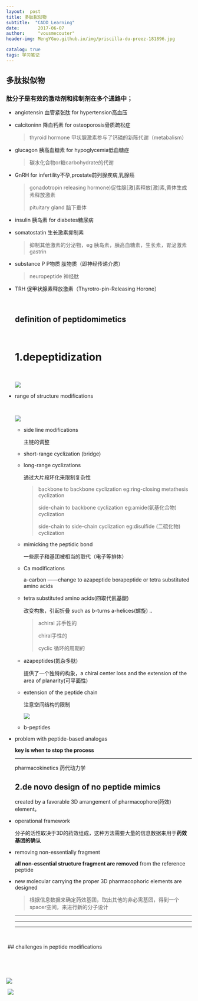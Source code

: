 ```yaml
---
layout:  post  
title: 多肽拟似物
subtitle:  "CADD_Learning"
date:       2017-06-07
author:     "vousmecouter"
header-img: MengYGuo.github.io/img/priscilla-du-preez-181896.jpg

catalog: true
tags: 学习笔记
---
```


## 多肽拟似物

### 肽分子是有效的激动剂和抑制剂在多个通路中；

- angiotensin 血管紧张肽 for  hypertension高血压

- calcitoninn 降血钙素 for osteoporosis骨质疏松症

  > thyroid hormone  甲状腺激素参与了钙磷的新陈代谢（metabalism）

- glucagon 胰高血糖素 for hypoglycemia低血糖症

  > 碳水化合物or糖carbohydrate的代谢

- GnRH for infertility不孕,prostate前列腺疾病,乳腺癌

  > gonadotropin releasing hormone)促性腺[激]素释放[激]素,黄体生成素释放激素
  >
  > pituitary gland 脑下垂体

- insulin 胰岛素 for diabetes糖尿病

- somatostatin 生长激素抑制素 

  >抑制其他激素的分泌物，eg 胰岛素，胰高血糖素，生长素，胃泌激素gastrin

- substance P P物质  肽物质（即神经传递介质）

  >neuropeptide 神经肽

- TRH   促甲状腺素释放激素（Thyrotro-pin-Releasing Horone）

  ​

  ## definition of peptidomimetics

  ​

  # 1.depeptidization

  ​

  ![](https://github.com/MengYGuo/MengYGuo.github.io/blob/master/img/peptides.JPG?raw=true)

- range of structure modifications 

  ​

  ![](https://github.com/MengYGuo/MengYGuo.github.io/blob/master/img/2.2.JPG?raw=true)

  - side line modifications 

    主链的调整

  - short-range cyclization (bridge)

  - long-range cyclizations  

    通过大片段环化来限制复杂性

    >backbone to backbone cyclization eg:ring-closing metathesis cyclization 
    >
    >side-chain to backbone cyclization eg:amide(氨基化合物) cyclization 
    >
    >side-chain to side-chain cyclization eg:disulfide (二硫化物) cyclization 

  - mimicking the peptidic bond

    一些原子和基团被相当的取代（电子等排体）

  - Ca modifications 

    a-carbon ——change to azapeptide borapeptide or  tetra substituted  amino acids

  - tetra substituted  amino acids(四取代氨基酸)

    改变构象，引起折叠 such as b-turns a-helices(螺旋) ..

    >achiral 非手性的
    >
    >chiral手性的
    >
    >cyclic 循环的周期的

  - azapeptides(氮杂多肽)

     提供了一个独特的构象，a chiral center loss and the extension of the area of planarity(可平面性)

  - extension of the peptide chain 

    注意空间结构的限制

    ![](https://github.com/MengYGuo/MengYGuo.github.io/blob/master/img/2.3.JPG?raw=true)

  - b-peptides

- problem  with peptide-based analogas

  **key is when to  stop the process**

  ***

  pharmacokinetics 药代动力学

  ## 2.de novo design of no peptide mimics 

   created by a favorable  3D arrangement  of pharmacophore(药效) element。

- operational framework

  分子的活性取决于3D的药效组成，这种方法需要大量的信息数据来用于**药效基团的确认**

- removing  non-essentially  fragment 

  **all non-essential structure fragment  are removed** from  the reference  peptide

- new molecular carrying the proper 3D pharmacophoric elements are designed 

  > 根据信息数据来确定药效基团，取出其他的非必需基团，得到一个spacer空间，来进行新的分子设计

  ***

  ***

  ***

  ​

  ## challenges  in peptide modifications 

  ​

  ​

  ![](https://github.com/MengYGuo/MengYGuo.github.io/blob/master/img/2.4.JPG?raw=true)

  ​
 ![](https://github.com/MengYGuo/MengYGuo.github.io/blob/master/img/2.5.JPG?raw=true)

  ​
